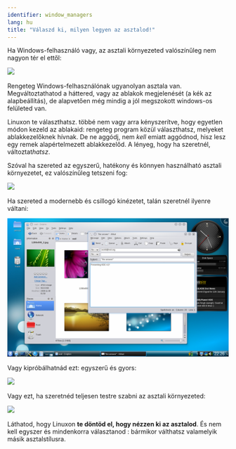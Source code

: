 ```yaml
---
identifier: window_managers
lang: hu
title: "Válaszd ki, milyen legyen az asztalod!"
---
```


Ha Windows-felhasználó vagy, az asztali környezeted valószínűleg nem nagyon tér el ettől:

<img src="/img/windows_vista.jpg" />

Rengeteg Windows-felhasználónak ugyanolyan asztala van. Megváltoztathatod a háttered, vagy az ablakok megjelenését (a kék az alapbeállítás), de alapvetően még mindig a jól megszokott windows-os felületed van.

Linuxon te választhatsz. többé nem vagy arra kényszerítve, hogy egyetlen módon kezeld az ablakaid: rengeteg program közül választhatsz, melyeket ablakkezelőknek hívnak. De ne aggódj, nem <i>kell</i> emiatt aggódnod, hisz lesz egy remek alapértelmezett ablakkezelőd. A lényeg, hogy ha szeretnél, változtat<i>hatsz</i>.

Szóval ha szereted az egyszerű, hatékony és könnyen használható asztali környezetet, ez valószínűleg tetszeni fog:

<img src="/img/ubuntu.jpg"/>

Ha szereted a modernebb és csillogó kinézetet, talán szeretnél ilyenre váltani:

<img src="/img/kde.png" />

Vagy kipróbálhatnád ezt: egyszerű és gyors:

<img src="/img/xfce.jpg" />

Vagy ezt, ha szeretnéd teljesen testre szabni az asztali környezeted:

<img src="/img/wm.jpg" />

Láthatod, hogy Linuxon <b>te döntöd el, hogy nézzen ki az asztalod</b>. És nem kell egyszer és mindenkorra választanod : bármikor válthatsz valamelyik másik asztalstílusra.




